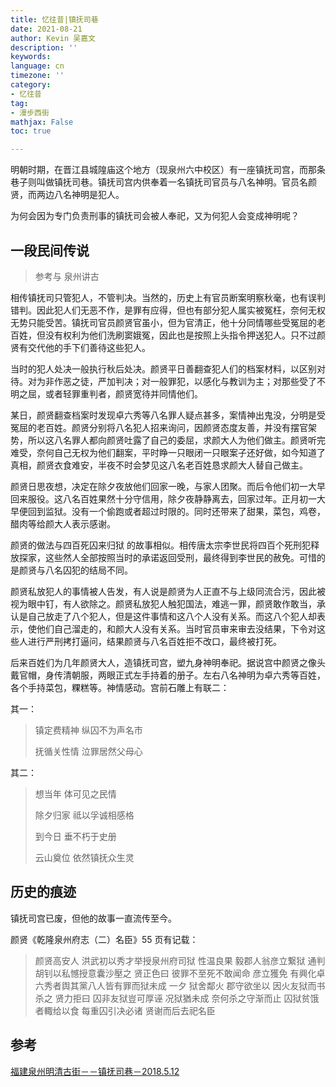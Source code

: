 ```yaml
---
title: 忆往昔|镇抚司巷
date: 2021-08-21
author: Kevin 吴嘉文
description: ''
keywords: 
language: cn
timezone: ''
category:
- 忆往昔
tag:
- 漫步西街
mathjax: False
toc: true

---
```


明朝时期，在晋江县城隍庙这个地方（现泉州六中校区）有一座镇抚司宫，而那条巷子则叫做镇抚司巷。镇抚司宫内供奉着一名镇抚司官员与八名神明。官员名颜贤，而两边八名神明是犯人。

为何会因为专门负责刑事的镇抚司会被人奉祀，又为何犯人会变成神明呢？

<!--more-->

## 一段民间传说

> 参考与 泉州讲古

相传镇抚司只管犯人，不管判决。当然的，历史上有官员断案明察秋毫，也有误判错判。因此犯人们无恶不作，是罪有应得，但也有部分犯人属实被冤枉，奈何无权无势只能受苦。镇抚司官员颜贤官虽小，但为官清正，他十分同情哪些受冤屈的老百姓，但没有权利为他们洗刷窦娥冤，因此也是按照上头指令押送犯人。只不过颜贤有交代他的手下们善待这些犯人。

当时的犯人处决一般执行秋后处决。颜贤平日善翻查犯人们的档案材料，以区别对待。对为非作恶之徒，严加判决；对一般罪犯，以感化与教训为主；对那些受了不明之屈，或者轻罪重判者，颜贤宽待并同情他们。

某日，颜贤翻查档案时发现卓六秀等八名罪人疑点甚多，案情神出鬼没，分明是受冤屈的老百姓。颜贤分别将八名犯人招来询问，因颜贤态度友善，并没有摆官架势，所以这八名罪人都向颜贤吐露了自己的委屈，求颜大人为他们做主。颜贤听完难受，奈何自己无权为他们翻案，平时睁一只眼闭一只眼案子还好做，如今知道了真相，颜贤衣食难安，半夜不时会梦见这八名老百姓恳求颜大人替自己做主。

颜贤日思夜想，决定在除夕夜放他们回家一晚，与家人团聚。而后令他们初一大早回来服役。这八名百姓果然十分守信用，除夕夜静静离去，回家过年。正月初一大早便回到监狱。没有一个偷跑或者超过时限的。同时还带来了甜果，菜包，鸡卷，醋肉等给颜大人表示感谢。

颜贤的做法与四百死囚来归狱 的故事相似。相传唐太宗李世民将四百个死刑犯释放探家，这些然人全部按照当时的承诺返回受刑，最终得到李世民的赦免。可惜的是颜贤与八名囚犯的结局不同。

颜贤私放犯人的事情被人告发，有人说是颜贤为人正直不与上级同流合污，因此被视为眼中钉，有人欲除之。颜贤私放犯人触犯国法，难逃一罪，颜贤敢作敢当，承认是自己放走了八个犯人，但是这件事情和这八个人没有关系。而这八个犯人却表示，使他们自己溜走的，和颜大人没有关系。当时官员审来审去没结果，下令对这些人进行严刑拷打逼问，结果颜贤与八名百姓拒不改口，最终被打死。

后来百姓们为几年颜贤大人，造镇抚司宫，塑九身神明奉祀。据说宫中颜贤之像头戴官帽，身传清朝服，两眼正式左手持着的册子。左右八名神明为卓六秀等百姓，各个手持菜包，粿糕等。神情感动。宫前石雕上有联二：

其一：

> 镇定费精神 纵囚不为声名市
>
> 抚循关性情 泣罪居然父母心

其二：

> 想当年 体可见之民情 
>
> 除夕归家 祗以孚诚相感格
>
> 到今日 垂不朽于史册 
>
> 云山奠位 依然镇抚众生灵

## 历史的痕迹

镇抚司宫已废，但他的故事一直流传至今。

颜贤《乾隆泉州府志（二）名臣》55 页有记载：

> 颜贤高安人 洪武初以秀才举授泉州府司狱 性温良果 毅郡人翁彦立繋狱  通判胡钊以私憾授意囊沙壓之 贤正色曰 彼罪不至死不敢闻命 彦立獲免 有興化卓六秀者舆其黨八人皆有罪而狱未成 一夕 狱舍鄰火 郡守欲坐以 因火友狱而书杀之 贤力拒曰 囚非友狱豈可厚诬 况狱猶未成 奈何杀之守渐而止 囚狱贫饿者輙给以食 每重囚引决必诸 贤谢而后去祀名臣

## 参考

[福建泉州明清古街－－镇抚司巷－2018.5.12](http://blog.sina.com.cn/s/blog_53a591a50102yvo0.html)
